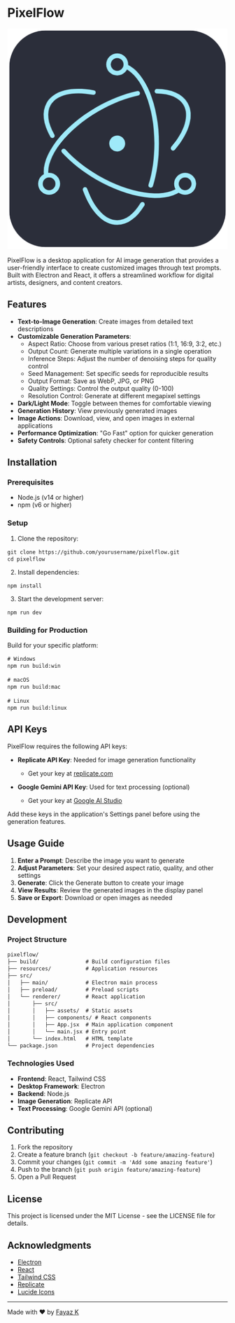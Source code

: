 # PixelFlow

![PixelFlow Logo](resources/icon.png)

PixelFlow is a desktop application for AI image generation that provides a user-friendly interface to create customized images through text prompts. Built with Electron and React, it offers a streamlined workflow for digital artists, designers, and content creators.

## Features

- **Text-to-Image Generation**: Create images from detailed text descriptions
- **Customizable Generation Parameters**:
  - Aspect Ratio: Choose from various preset ratios (1:1, 16:9, 3:2, etc.)
  - Output Count: Generate multiple variations in a single operation
  - Inference Steps: Adjust the number of denoising steps for quality control
  - Seed Management: Set specific seeds for reproducible results
  - Output Format: Save as WebP, JPG, or PNG
  - Quality Settings: Control the output quality (0-100)
  - Resolution Control: Generate at different megapixel settings
- **Dark/Light Mode**: Toggle between themes for comfortable viewing
- **Generation History**: View previously generated images
- **Image Actions**: Download, view, and open images in external applications
- **Performance Optimization**: "Go Fast" option for quicker generation
- **Safety Controls**: Optional safety checker for content filtering

## Installation

### Prerequisites
- Node.js (v14 or higher)
- npm (v6 or higher)

### Setup

1. Clone the repository:
```
git clone https://github.com/yourusername/pixelflow.git
cd pixelflow
```

2. Install dependencies:
```
npm install
```

3. Start the development server:
```
npm run dev
```

### Building for Production

Build for your specific platform:

```
# Windows
npm run build:win

# macOS
npm run build:mac

# Linux
npm run build:linux
```

## API Keys

PixelFlow requires the following API keys:

- **Replicate API Key**: Needed for image generation functionality
  - Get your key at [replicate.com](https://replicate.com/account/api-tokens)

- **Google Gemini API Key**: Used for text processing (optional)
  - Get your key at [Google AI Studio](https://aistudio.google.com/app/apikey)

Add these keys in the application's Settings panel before using the generation features.

## Usage Guide

1. **Enter a Prompt**: Describe the image you want to generate
2. **Adjust Parameters**: Set your desired aspect ratio, quality, and other settings
3. **Generate**: Click the Generate button to create your image
4. **View Results**: Review the generated images in the display panel
5. **Save or Export**: Download or open images as needed

## Development

### Project Structure

```
pixelflow/
├── build/               # Build configuration files
├── resources/           # Application resources
├── src/
│   ├── main/            # Electron main process
│   ├── preload/         # Preload scripts
│   └── renderer/        # React application
│       ├── src/
│       │   ├── assets/  # Static assets
│       │   ├── components/ # React components
│       │   ├── App.jsx  # Main application component
│       │   └── main.jsx # Entry point
│       └── index.html   # HTML template
└── package.json         # Project dependencies
```

### Technologies Used

- **Frontend**: React, Tailwind CSS
- **Desktop Framework**: Electron
- **Backend**: Node.js
- **Image Generation**: Replicate API
- **Text Processing**: Google Gemini API (optional)

## Contributing

1. Fork the repository
2. Create a feature branch (`git checkout -b feature/amazing-feature`)
3. Commit your changes (`git commit -m 'Add some amazing feature'`)
4. Push to the branch (`git push origin feature/amazing-feature`)
5. Open a Pull Request

## License

This project is licensed under the MIT License - see the LICENSE file for details.

## Acknowledgments

- [Electron](https://www.electronjs.org/)
- [React](https://reactjs.org/)
- [Tailwind CSS](https://tailwindcss.com/)
- [Replicate](https://replicate.com/)
- [Lucide Icons](https://lucide.dev/)

---

Made with ❤️ by [Fayaz K](https://fayazk.com)
